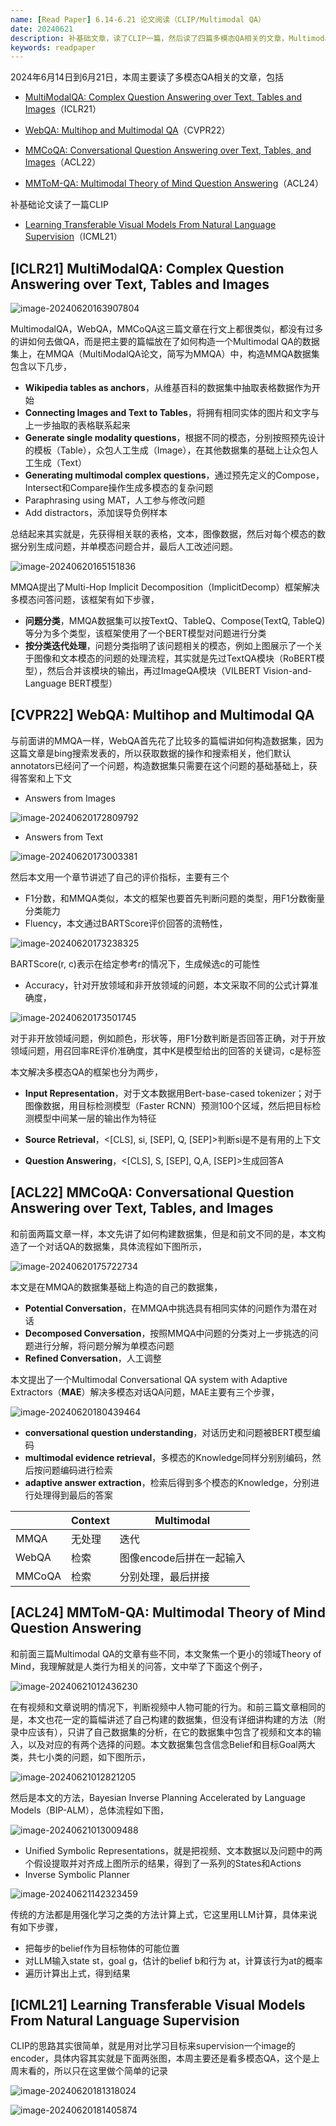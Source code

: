 ```yaml
---
name: [Read Paper] 6.14-6.21 论文阅读（CLIP/Multimodal QA）
date: 20240621
description: 补基础文章，读了CLIP一篇，然后读了四篇多模态QA相关的文章，Multimodal QA、WebQA、MMCoQA、MMToMQA
keywords: readpaper
---
```


2024年6月14日到6月21日，本周主要读了多模态QA相关的文章，包括

- [MultiModalQA: Complex Question Answering over Text, Tables and Images](https://arxiv.org/abs/2104.06039)（ICLR21）

- [WebQA: Multihop and Multimodal QA](https://arxiv.org/abs/2109.00590)（CVPR22）

- [MMCoQA: Conversational Question Answering over Text, Tables, and Images](https://aclanthology.org/2022.acl-long.290/)（ACL22）

- [MMToM-QA: Multimodal Theory of Mind Question Answering](https://arxiv.org/abs/2401.08743)（ACL24）

补基础论文读了一篇CLIP

- [Learning Transferable Visual Models From Natural Language Supervision](https://arxiv.org/abs/2103.00020)（ICML21）

## [ICLR21] MultiModalQA: Complex Question Answering over Text, Tables and Images

![image-20240620163907804](../image/2024/image-20240620163907804.png)

MultimodalQA，WebQA，MMCoQA这三篇文章在行文上都很类似，都没有过多的讲如何去做QA，而是把主要的篇幅放在了如何构造一个Multimodal QA的数据集上，在MMQA（MultiModalQA论文，简写为MMQA）中，构造MMQA数据集包含以下几步，

- **Wikipedia tables as anchors**，从维基百科的数据集中抽取表格数据作为开始
- **Connecting Images and Text to Tables**，将拥有相同实体的图片和文字与上一步抽取的表格联系起来
- **Generate single modality questions**，根据不同的模态，分别按照预先设计的模板（Table），众包人工生成（Image），在其他数据集的基础上让众包人工生成（Text）
- **Generating multimodal complex questions**，通过预先定义的Compose，Intersect和Compare操作生成多模态的复杂问题
- Paraphrasing using MAT，人工参与修改问题
- Add distractors，添加误导负例样本

总结起来其实就是，先获得相关联的表格，文本，图像数据，然后对每个模态的数据分别生成问题，并单模态问题合并，最后人工改述问题。

![image-20240620165151836](../image/2024/image-20240620165151836.png)

MMQA提出了Multi-Hop Implicit Decomposition（ImplicitDecomp）框架解决多模态问答问题，该框架有如下步骤，

- **问题分类**，MMQA数据集可以按TextQ、TableQ、Compose(TextQ, TableQ)等分为多个类型，该框架使用了一个BERT模型对问题进行分类
- **按分类迭代处理**，问题分类指明了该问题相关的模态，例如上图展示了一个关于图像和文本模态的问题的处理流程，其实就是先过TextQA模块（RoBERT模型），然后合并该模块的输出，再过ImageQA模块（VILBERT Vision-and-Language BERT模型）

## [CVPR22] WebQA: Multihop and Multimodal QA

与前面讲的MMQA一样，WebQA首先花了比较多的篇幅讲如何构造数据集，因为这篇文章是bing搜索发表的，所以获取数据的操作和搜索相关，他们默认annotators已经问了一个问题，构造数据集只需要在这个问题的基础基础上，获得答案和上下文

- Answers from Images

![image-20240620172809792](../image/2024/image-20240620172809792.png)

- Answers from Text

![image-20240620173003381](../image/2024/image-20240620173003381.png)

然后本文用一个章节讲述了自己的评价指标，主要有三个

- F1分数，和MMQA类似，本文的框架也要首先判断问题的类型，用F1分数衡量分类能力
- Fluency，本文通过BARTScore评价回答的流畅性，

![image-20240620173238325](../image/2024/image-20240620173238325.png)

BARTScore(r, c)表示在给定参考r的情况下，生成候选c的可能性

- Accuracy，针对开放领域和非开放领域的问题，本文采取不同的公式计算准确度，

![image-20240620173501745](../image/2024/image-20240620173501745.png)

对于非开放领域问题，例如颜色，形状等，用F1分数判断是否回答正确，对于开放领域问题，用召回率RE评价准确度，其中K是模型给出的回答的关键词，c是标签

本文解决多模态QA的框架也分为两步，

- **Input Representation**，对于文本数据用Bert-base-cased tokenizer；对于图像数据，用目标检测模型（Faster RCNN）预测100个区域，然后把目标检测模型中间某一层的输出作为特征

- **Source Retrieval**，<[CLS], si, [SEP], Q, [SEP]>判断si是不是有用的上下文

- **Question Answering**，<[CLS], S, [SEP], Q,A, [SEP]>生成回答A

## [ACL22] MMCoQA: Conversational Question Answering over Text, Tables, and Images

和前面两篇文章一样，本文先讲了如何构建数据集，但是和前文不同的是，本文构造了一个对话QA的数据集，具体流程如下图所示，

![image-20240620175722734](../image/2024/image-20240620175722734.png)

本文是在MMQA的数据集基础上构造的自己的数据集，

- **Potential Conversation**，在MMQA中挑选具有相同实体的问题作为潜在对话
- **Decomposed Conversation**，按照MMQA中问题的分类对上一步挑选的问题进行分解，将问题分解为单模态问题
- **Refined Conversation**，人工调整

本文提出了一个Multimodal Conversational QA system with Adaptive Extractors（**MAE**）解决多模态对话QA问题，MAE主要有三个步骤，

![image-20240620180439464](../image/2024/image-20240620180439464.png)

- **conversational question understanding**，对话历史和问题被BERT模型编码
- **multimodal evidence retrieval**，多模态的Knowledge同样分别别编码，然后按问题编码进行检索
- **adaptive answer extraction**，检索后得到多个模态的Knowledge，分别进行处理得到最后的答案

|        | Context | Multimodal               |
| ------ | ------- | ------------------------ |
| MMQA   | 无处理  | 迭代                     |
| WebQA  | 检索    | 图像encode后拼在一起输入 |
| MMCoQA | 检索    | 分别处理，最后拼接       |

## [ACL24] MMToM-QA: Multimodal Theory of Mind Question Answering

和前面三篇Multimodal QA的文章有些不同，本文聚焦一个更小的领域Theory of Mind，我理解就是人类行为相关的问答，文中举了下面这个例子，

![image-20240621012436230](../image/2024/image-20240621012436230.png)

在有视频和文章说明的情况下，判断视频中人物可能的行为。和前三篇文章相同的是，本文也花一定的篇幅讲述了自己构建的数据集，但没有详细讲构建的方法（附录中应该有），只讲了自己数据集的分析，在它的数据集中包含了视频和文本的输入，以及对应的有两个选择的问题。本文数据集包含信念Belief和目标Goal两大类，共七小类的问题，如下图所示，

![image-20240621012821205](../image/2024/image-20240621012821205.png)

然后是本文的方法，Bayesian Inverse Planning Accelerated by Language Models（BIP-ALM），总体流程如下图，

![image-20240621013009488](../image/2024/image-20240621013009488.png)

- Unified Symbolic Representations，就是把视频、文本数据以及问题中的两个假设提取并对齐成上图所示的结果，得到了一系列的States和Actions
- Inverse Symbolic Planner

![image-20240621142323459](../image/2024/image-20240621142323459.png)

传统的方法都是用强化学习之类的方法计算上式，它这里用LLM计算，具体来说有如下步骤，

- 把每步的belief作为目标物体的可能位置
- 对LLM输入state st，goal g，估计的belief b和行为 at，计算该行为at的概率
- 遍历计算出上式，得到结果

## [ICML21] Learning Transferable Visual Models From Natural Language Supervision

CLIP的思路其实很简单，就是用对比学习目标来supervision一个image的encoder，具体内容其实就是下面两张图，本周主要还是看多模态QA，这个是上周末看的，所以只在这里做个简单的记录

![image-20240620181318024](../image/2024/image-20240620181318024.png)

![image-20240620181405874](../image/2024/image-20240620181405874.png)
